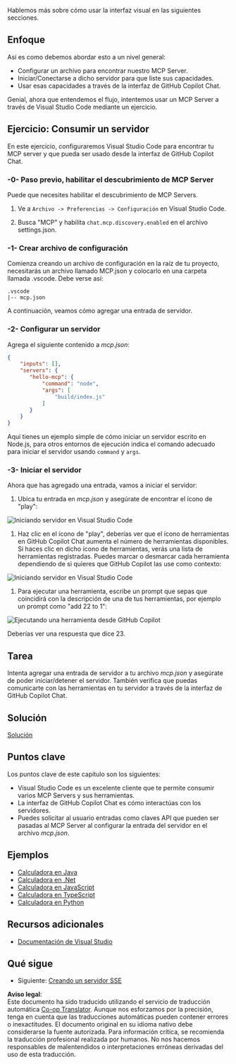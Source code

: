 <!--
CO_OP_TRANSLATOR_METADATA:
{
  "original_hash": "54e9ffc5dba01afcb8880a9949fd1881",
  "translation_date": "2025-07-13T19:22:24+00:00",
  "source_file": "03-GettingStarted/04-vscode/README.md",
  "language_code": "es"
}
-->
Hablemos más sobre cómo usar la interfaz visual en las siguientes secciones.

## Enfoque

Así es como debemos abordar esto a un nivel general:

- Configurar un archivo para encontrar nuestro MCP Server.
- Iniciar/Conectarse a dicho servidor para que liste sus capacidades.
- Usar esas capacidades a través de la interfaz de GitHub Copilot Chat.

Genial, ahora que entendemos el flujo, intentemos usar un MCP Server a través de Visual Studio Code mediante un ejercicio.

## Ejercicio: Consumir un servidor

En este ejercicio, configuraremos Visual Studio Code para encontrar tu MCP server y que pueda ser usado desde la interfaz de GitHub Copilot Chat.

### -0- Paso previo, habilitar el descubrimiento de MCP Server

Puede que necesites habilitar el descubrimiento de MCP Servers.

1. Ve a `Archivo -> Preferencias -> Configuración` en Visual Studio Code.

1. Busca "MCP" y habilita `chat.mcp.discovery.enabled` en el archivo settings.json.

### -1- Crear archivo de configuración

Comienza creando un archivo de configuración en la raíz de tu proyecto, necesitarás un archivo llamado MCP.json y colocarlo en una carpeta llamada .vscode. Debe verse así:

```text
.vscode
|-- mcp.json
```

A continuación, veamos cómo agregar una entrada de servidor.

### -2- Configurar un servidor

Agrega el siguiente contenido a *mcp.json*:

```json
{
    "inputs": [],
    "servers": {
       "hello-mcp": {
           "command": "node",
           "args": [
               "build/index.js"
           ]
       }
    }
}
```

Aquí tienes un ejemplo simple de cómo iniciar un servidor escrito en Node.js, para otros entornos de ejecución indica el comando adecuado para iniciar el servidor usando `command` y `args`.

### -3- Iniciar el servidor

Ahora que has agregado una entrada, vamos a iniciar el servidor:

1. Ubica tu entrada en *mcp.json* y asegúrate de encontrar el ícono de "play":

  ![Iniciando servidor en Visual Studio Code](../../../../translated_images/vscode-start-server.8e3c986612e3555de47e5b1e37b2f3020457eeb6a206568570fd74a17e3796ad.es.png)  

1. Haz clic en el ícono de "play", deberías ver que el ícono de herramientas en GitHub Copilot Chat aumenta el número de herramientas disponibles. Si haces clic en dicho ícono de herramientas, verás una lista de herramientas registradas. Puedes marcar o desmarcar cada herramienta dependiendo de si quieres que GitHub Copilot las use como contexto:

  ![Iniciando servidor en Visual Studio Code](../../../../translated_images/vscode-tool.0b3bbea2fb7d8c26ddf573cad15ef654e55302a323267d8ee6bd742fe7df7fed.es.png)

1. Para ejecutar una herramienta, escribe un prompt que sepas que coincidirá con la descripción de una de tus herramientas, por ejemplo un prompt como "add 22 to 1":

  ![Ejecutando una herramienta desde GitHub Copilot](../../../../translated_images/vscode-agent.d5a0e0b897331060518fe3f13907677ef52b879db98c64d68a38338608f3751e.es.png)

  Deberías ver una respuesta que dice 23.

## Tarea

Intenta agregar una entrada de servidor a tu archivo *mcp.json* y asegúrate de poder iniciar/detener el servidor. También verifica que puedas comunicarte con las herramientas en tu servidor a través de la interfaz de GitHub Copilot Chat.

## Solución

[Solución](./solution/README.md)

## Puntos clave

Los puntos clave de este capítulo son los siguientes:

- Visual Studio Code es un excelente cliente que te permite consumir varios MCP Servers y sus herramientas.
- La interfaz de GitHub Copilot Chat es cómo interactúas con los servidores.
- Puedes solicitar al usuario entradas como claves API que pueden ser pasadas al MCP Server al configurar la entrada del servidor en el archivo *mcp.json*.

## Ejemplos

- [Calculadora en Java](../samples/java/calculator/README.md)
- [Calculadora en .Net](../../../../03-GettingStarted/samples/csharp)
- [Calculadora en JavaScript](../samples/javascript/README.md)
- [Calculadora en TypeScript](../samples/typescript/README.md)
- [Calculadora en Python](../../../../03-GettingStarted/samples/python)

## Recursos adicionales

- [Documentación de Visual Studio](https://code.visualstudio.com/docs/copilot/chat/mcp-servers)

## Qué sigue

- Siguiente: [Creando un servidor SSE](../05-sse-server/README.md)

**Aviso legal**:  
Este documento ha sido traducido utilizando el servicio de traducción automática [Co-op Translator](https://github.com/Azure/co-op-translator). Aunque nos esforzamos por la precisión, tenga en cuenta que las traducciones automáticas pueden contener errores o inexactitudes. El documento original en su idioma nativo debe considerarse la fuente autorizada. Para información crítica, se recomienda la traducción profesional realizada por humanos. No nos hacemos responsables de malentendidos o interpretaciones erróneas derivadas del uso de esta traducción.
